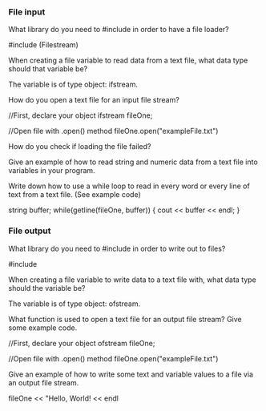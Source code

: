 ### File input

What library do you need to #include in order to have a file loader?

#include <fstream> (Filestream)

When creating a file variable to read data from a text file, what data type should that variable be?

The variable is of type object: ifstream.

How do you open a text file for an input file stream?

//First, declare your object
ifstream fileOne;

//Open file with .open() method
fileOne.open("exampleFile.txt")

How do you check if loading the file failed?



Give an example of how to read string and numeric data from a text file into variables in your program.



Write down how to use a while loop to read in every word or every line of text from a text file. (See example code)

string buffer;
while(getline(fileOne, buffer))
{
    cout << buffer << endl;
}

### File output

What library do you need to #include in order to write out to files?

#include <fstream>

When creating a file variable to write data to a text file with, what data type should the variable be?

The variable is of type object: ofstream.

What function is used to open a text file for an output file stream? Give some example code.

//First, declare your object
ofstream fileOne; 

//Open file with .open() method
fileOne.open("exampleFile.txt")

Give an example of how to write some text and variable values to a file via an output file stream.

fileOne << "Hello, World! << endl
